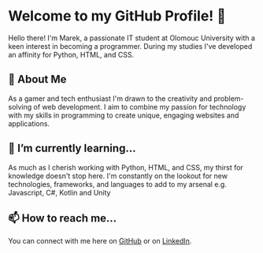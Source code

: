 # Welcome to my GitHub Profile! 👋

Hello there! I'm Marek, a passionate IT student at Olomouc University with a keen interest in becoming a programmer. During my studies I've developed an affinity for Python, HTML, and CSS.

## 🚀 About Me
As a gamer and tech enthusiast I'm drawn to the creativity and problem-solving of web development. I aim to combine my passion for technology with my skills in programming to create unique, engaging websites and applications.


## 🌱 I’m currently learning...
As much as I cherish working with Python, HTML, and CSS, my thirst for knowledge doesn't stop here. I'm constantly on the lookout for new technologies, frameworks, and languages to add to my arsenal e.g. Javascript, C#, Kotlin and Unity


## 📫 How to reach me...
You can connect with me here on [GitHub](https://github.com/PotucekMarek) or on [LinkedIn](https://www.linkedin.com/in/marek-pot%C5%AF%C4%8Dek-a037a7276/).
